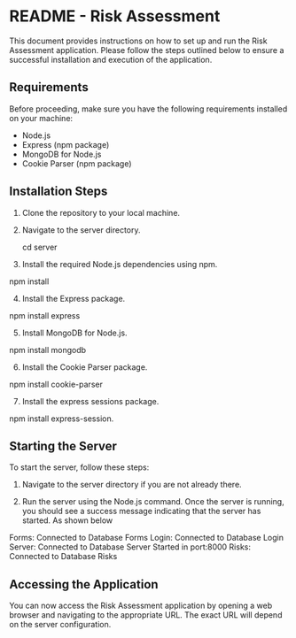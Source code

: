 # README - Risk Assessment

This document provides instructions on how to set up and run the Risk Assessment application. Please follow the steps outlined below to ensure a successful installation and execution of the application.

## Requirements
Before proceeding, make sure you have the following requirements installed on your machine:

- Node.js
- Express (npm package)
- MongoDB for Node.js
- Cookie Parser (npm package)

## Installation Steps

1. Clone the repository to your local machine.

2. Navigate to the server directory.
    
    cd server

3. Install the required Node.js dependencies using npm.

npm install

4. Install the Express package.

npm install express

5. Install MongoDB for Node.js.

npm install mongodb

6. Install the Cookie Parser package.

npm install cookie-parser

7. Install the express sessions package.

npm install express-session.

## Starting the Server
To start the server, follow these steps:

1. Navigate to the server directory if you are not already there.

2. Run the server using the Node.js command.
Once the server is running, you should see a success message indicating that the server has started. As shown below

Forms: Connected to Database Forms
Login: Connected to Database Login
Server: Connected to Database
Server Started in port:8000
Risks: Connected to Database Risks

## Accessing the Application
You can now access the Risk Assessment application by opening a web browser and navigating to the appropriate URL. The exact URL will depend on the server configuration.
